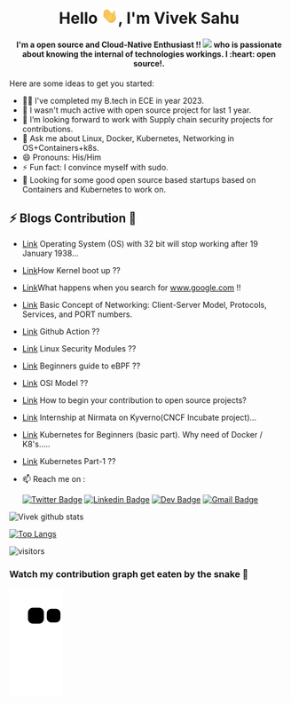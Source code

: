 <h1 align="center">Hello <img src="https://github.com/viveksahu26/viveksahu26/blob/main/assets/Hi.gif" width="30">, I'm Vivek Sahu</h1>
<h4 align="center">I'm a open source and Cloud-Native Enthusiast !! <img src="https://github.com/viveksahu26/viveksahu26/blob/master/assets/Developer.gif" width="35">‍ who is passionate about knowing  the internal of technologies workings. I :heart: open source!.</h4>

Here are some ideas to get you started:

- 👨‍💻 I've completed my B.tech in ECE in year 2023.
- 🔭 I wasn't much active with open source project for last 1 year.
- 🤔 I’m looking forward to work with Supply chain security projects for contributions.
- 💬 Ask me about  Linux, Docker, Kubernetes, Networking in OS+Containers+k8s.
- 😄 Pronouns: His/Him
- ⚡ Fun fact: I convince myself with sudo.
- 🔭 Looking for some good open source based startups based on Containers and Kubernetes to work on.

## ⚡ Blogs Contribution 📝
- [Link](https://dev.to/viveksahu26/operating-system-os-with-32-bit-will-stop-working-after-19-january-1938-3g14) Operating System (OS) with 32 bit will stop working after 19 January 1938... 
- [Link](https://dev.to/viveksahu26/how-kernel-boot-up--bje)How Kernel boot up ??
- [Link](https://www.linkedin.com/pulse/what-happens-when-you-search-wwwgooglecom-vivek-kumar-sahu/)What happens when you search for www.google.com !!
- [Link](https://www.linkedin.com/pulse/basic-concept-networking-client-server-model-protocols-sahu/) Basic Concept of Networking: Client-Server Model, Protocols, Services, and PORT numbers.
- [Link](https://dev.to/viveksahu26/github-action-d03) Github Action ??
- [Link](https://dev.to/viveksahu26/linux-security-modules-4e3a) Linux Security Modules ??
- [Link](https://dev.to/viveksahu26/beginners-guide-to-ebpf-4en3) Beginners guide to eBPF ??
- [Link](https://dev.to/viveksahu26/osi-model-420f) OSI Model ??
- [Link](https://dev.to/viveksahu26/how-to-begin-your-contribution-to-open-source-projects-kg0) How to begin your contribution to open source projects?
- [Link](https://dev.to/viveksahu26/internship-at-nirmata-on-kyvernocncf-sanboxed-project-4b2c) Internship at Nirmata on Kyverno(CNCF Incubate project)...
- [Link](https://dev.to/viveksahu26/kubernetes-for-beginners-basic-part-why-need-of-docker-k8-s-2bgf) Kubernetes for Beginners (basic part). Why need of Docker / K8's.....
- [Link](https://dev.to/viveksahu26/kubernetes-part-1-1pja) Kubernetes Part-1 ??

- 📫 Reach me on :

  [![Twitter Badge](https://img.shields.io/badge/-@viveksahu_26-1ca0f1?style=flat-square&labelColor=1ca0f1&logo=twitter&logoColor=white&link=https://twitter.com/techie_das)](https://twitter.com/viveksahu_26)
  [![Linkedin Badge](https://img.shields.io/badge/-viveksahu26-blue?style=flat-square&logo=Linkedin&logoColor=white&link=https://www.linkedin.com/in/viveksahu26/)](https://www.linkedin.com/in/viveksahu26/)
  [![Dev Badge](https://img.shields.io/badge/-@viveksahu26-03a57a?style=flat-square&labelColor=000000&logo=Dev&link=https://dev.to/viveksahu26/)](https://dev.to/viveksahu26)
  [![Gmail Badge](https://img.shields.io/badge/-vivekkumarsahu650@gmail.com-c14438?style=flat-square&logo=Gmail&logoColor=white&link=mailto:vivekkumarsahu650@gmail.com)](mailto:vivekkumarsahu650@gmail.com)

![Vivek github stats](https://github-readme-stats.vercel.app/api?username=viveksahu26)

[![Top Langs](https://github-readme-stats.vercel.app/api/top-langs/?username=viveksahu26&layout=compact)](https://github.com/viveksahu26/github-readme-stats)

![visitors](https://visitor-badge.glitch.me/badge?page_id=viveksahu26)

### Watch my contribution graph get eaten by the snake 🐍

<!-- platane/snk works, it just puts it on a new branch -->
![viveksahu26 snake gif](https://github.com/viveksahu26/viveksahu26/blob/output/github-contribution-grid-snake.svg)

